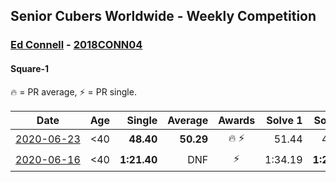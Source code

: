 <style>table {white-space: nowrap;}</style>

## Senior Cubers Worldwide - Weekly Competition
### [Ed Connell](../ed_connell.md) - [2018CONN04](https://www.worldcubeassociation.org/persons/2018CONN04?event=sq1)
#### Square-1

🔥 = PR average, ⚡ = PR single.

| Date | Age | Single | Average | Awards | Solve 1 | Solve 2 | Solve 3 | Solve 4 | Solve 5 | Video |
| :--: | :--: | --: | --: | :--: | --: | --: | --: | --: | --: | :-- |
| [2020-06-23](../../results/sq1/2020-06-23.md) | <40 | **48.40** | **50.29** | 🔥 ⚡ | 51.44 | 48.86 | **48.40** | 50.58 | 57.21 | [Link](https://www.facebook.com/events/1618516681636159/permalink/1621436411344186/) |
| [2020-06-16](../../results/sq1/2020-06-16.md) | <40 | **1:21.40** | DNF | ⚡ | 1:34.19 | **1:21.40** | DNF | DNS | DNS | [Link](https://www.facebook.com/events/296087658445428/permalink/299573231430204/) |


<!-- Global site tag (gtag.js) - Google Analytics -->
<script async src="https://www.googletagmanager.com/gtag/js?id=UA-86348435-3"></script>
<script>window.dataLayer = window.dataLayer || []; function gtag() {dataLayer.push(arguments);} gtag('js', new Date()); gtag('config', 'UA-86348435-3');</script>
